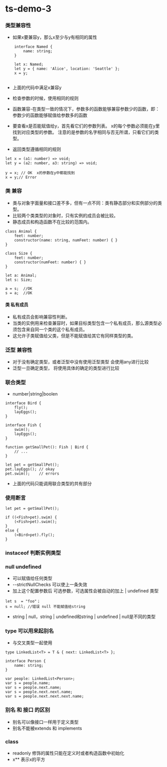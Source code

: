 # ts-demo-3

### 类型兼容性
- 如果x要兼容y，那么x至少与y有相同的属性
``` 
    interface Named {
        name: string;
    }
    
    let x: Named;
    let y = { name: 'Alice', location: 'Seattle' };
    x = y;
    
 ```
 - 上面的代码中满足x兼容y
 - 检查参数的时候，使用相同的规则
 
 - 函数兼容-在类型一致的情况下，参数多的函数能够兼容参数少的函数，即：参数少的函数能够赋值给参数多的函数
 - 要查看x是否能赋值给y，首先看它们的参数列表。 x的每个参数必须能在y里找到对应类型的参数。 注意的是参数的名字相同与否无所谓，只看它们的类型。
 - 返回类型遵循相同的规则
```
let x = (a1: number) => void;
let y = (a2: number, a3: string) => void;

y = x; // OK  x的参数在y中都能找到
x = y;// Error

```
 
### 类 兼容
- 类与对象字面量和接口差不多，但有一点不同：类有静态部分和实例部分的类型。 
- 比较两个类类型的对象时，只有实例的成员会被比较。 
- 静态成员和构造函数不在比较的范围内。
```
class Animal {
    feet: number;
    constructor(name: string, numFeet: number) { }
}

class Size {
    feet: number;
    constructor(numFeet: number) { }
}

let a: Animal;
let s: Size;

a = s;  //OK
s = a;  //OK

```
#### 类 私有成员
- 私有成员会影响兼容性判断。 
- 当类的实例用来检查兼容时，如果目标类型包含一个私有成员，那么源类型必须包含来自同一个类的这个私有成员。 
- 这允许子类赋值给父类，但是不能赋值给其它有同样类型的类。

### 泛型 兼容性
- 对于没有确定类型，或者泛型中没有使用泛型类型 会使用any进行比较
- 泛型一旦确定类型， 将使用具体的确定的类型进行比较

### 联合类型
- number|string|boolen
```
interface Bird {
    fly();
    layEggs();
}

interface Fish {
    swim();
    layEggs();
}

function getSmallPet(): Fish | Bird {
    // ...
}

let pet = getSmallPet();
pet.layEggs(); // okay
pet.swim();    // errors
```
- 上面的代码只能调用联合类型的共有部分

### 使用断言
```
let pet = getSmallPet();

if ((<Fish>pet).swim) {
    (<Fish>pet).swim();
}
else {
    (<Bird>pet).fly();
}
```

### instaceof  判断实例类型

### null undefined
- 可以赋值给任何类型
- --strictNullChecks 可以使上一条失效
- 加上这个配置参数后 可选参数，可选属性会被自动的加上 | undefined 类型
```
let s  = "foo"；
s = null; //错误 null 不能赋值给string
```
- string | null，string | undefined和string | undefined | null是不同的类型

### type 可以用来起别名
- 与交叉类型一起使用
```
type LinkedList<T> = T & { next: LinkedList<T> };

interface Person {
    name: string;
}

var people: LinkedList<Person>;
var s = people.name;
var s = people.next.name;
var s = people.next.next.name;
var s = people.next.next.next.name;
```

### 别名 和 接口 的区别
- 别名可以像接口一样用于定义类型
- 别名不能被extends 和 implements

### class
- readonly 修饰的属性只能在定义时或者构造函数中初始化
- x** 表示x的平方
